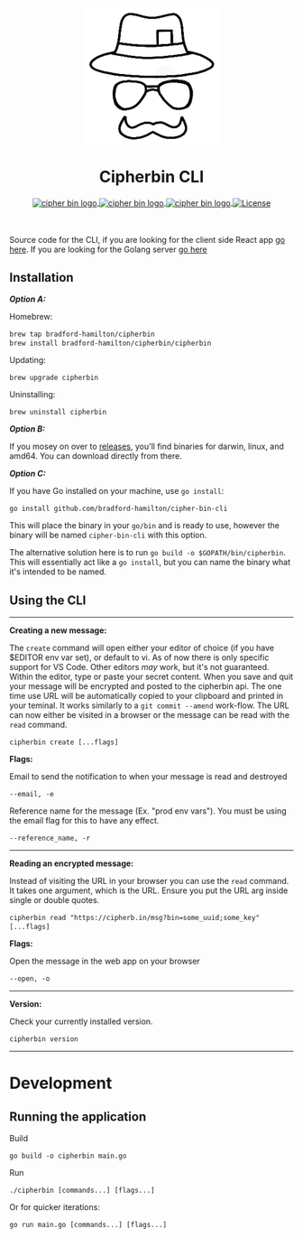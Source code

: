 <div align="center">
  <img src="cipher_bin_logo_black.png" alt="cipher bin logo" />
  <h1 align="center">Cipherbin CLI</h1>
  <a href="https://goreportcard.com/report/github.com/bradford-hamilton/cipher-bin-cli">
    <img src="https://goreportcard.com/badge/github.com/bradford-hamilton/cipher-bin-cli" alt="cipher bin logo" align="center" />
  </a>
  <a href="https://godoc.org/github.com/bradford-hamilton/cipher-bin-cli">
    <img src="https://godoc.org/github.com/bradford-hamilton/cipher-bin-cli?status.svg" alt="cipher bin logo" align="center" />
  </a>
  <a href="https://golang.org/dl">
    <img src="https://img.shields.io/badge/go-1.13.4-9cf.svg" alt="cipher bin logo" align="center" />
  </a>
  <a href="https://github.com/bradford-hamilton/cipher-bin-cli/blob/master/LICENSE">
    <img src="https://img.shields.io/badge/license-MIT-blue.svg" alt="License" align="center">
  </a>
</div>
<br />
<br />

Source code for the CLI, if you are looking for the client side React app [go here](https://github.com/bradford-hamilton/cipher-bin-client). If you are looking for the Golang server [go here](https://github.com/bradford-hamilton/cipher-bin-server)

## Installation
_**Option A:**_

Homebrew:
```
brew tap bradford-hamilton/cipherbin
brew install bradford-hamilton/cipherbin/cipherbin
```

Updating:
```
brew upgrade cipherbin
```

Uninstalling:
```
brew uninstall cipherbin
```

_**Option B:**_

If you mosey on over to [releases](https://github.com/bradford-hamilton/cipher-bin-cli/releases), you'll find binaries for darwin, linux, and amd64. You can download directly from there.

_**Option C:**_

If you have Go installed on your machine, use `go install`:
```
go install github.com/bradford-hamilton/cipher-bin-cli
```

This will place the binary in your `go/bin` and is ready to use, however the binary will be named `cipher-bin-cli` with this option.

The alternative solution here is to run `go build -o $GOPATH/bin/cipherbin`. This will essentially act like a `go install`, but you can name the binary what it's intended to be named.

## Using the CLI
___
**Creating a new message:**

The `create` command will open either your editor of choice (if you have $EDITOR env var set), or default to vi. As of now there is only specific support for VS Code. Other editors _may_ work, but it's not guaranteed. Within the editor, type or paste your secret content. When you save and quit your message will be encrypted and posted to the cipherbin api. The one time use URL will be automatically copied to your clipboard and printed in your teminal. It works similarly to a `git commit --amend` work-flow. The URL can now either be visited in a browser or the message can be read with the `read` command.
```
cipherbin create [...flags]
```

**Flags:**

Email to send the notification to when your message is read and destroyed
```
--email, -e
```

Reference name for the message (Ex. "prod env vars"). You must be using the email flag for this to have any effect.
```
--reference_name, -r
```

<!-- Add a password to be able to read the message
```
--password, -p
``` -->

___
**Reading an encrypted message:**

Instead of visiting the URL in your browser you can use the `read` command. It takes one argument, which is the URL. Ensure you put the URL arg inside single or double quotes.
```
cipherbin read "https://cipherb.in/msg?bin=some_uuid;some_key" [...flags]
```
**Flags:**

Open the message in the web app on your browser
```
--open, -o
```
___
**Version:**

Check your currently installed version.
```
cipherbin version
```
___
# Development
## Running the application
Build
```
go build -o cipherbin main.go
```

Run
```
./cipherbin [commands...] [flags...]
```

Or for quicker iterations:
```
go run main.go [commands...] [flags...]
```
